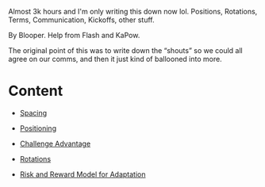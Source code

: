 Almost 3k hours and I'm only writing this down now lol. Positions, Rotations, Terms, Communication, Kickoffs, other stuff.

By Blooper. 
Help from Flash and KaPow.

The original point of this was to write down the “shouts” so we could all agree on our comms, and then it just kind of ballooned into more.

# Content

- [Spacing](spacing.md)

- [Positioning](positioning.md)

- [Challenge Advantage](challengeAdvantage.md)

- [Rotations](rotations.md)

- [Risk and Reward Model for Adaptation](riskReward.md)

  

  

  

